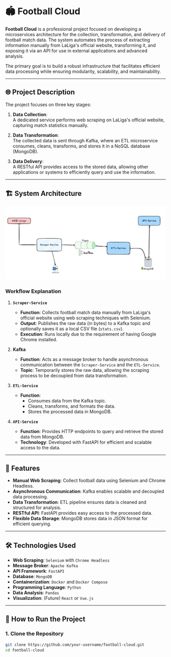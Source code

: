 # 🏟️ **Football Cloud**

**Football Cloud** is a professional project focused on developing a microservices architecture for the collection, transformation, and delivery of football match data. The system automates the process of extracting information manually from LaLiga's official website, transforming it, and exposing it via an API for use in external applications and advanced analysis.

The primary goal is to build a robust infrastructure that facilitates efficient data processing while ensuring modularity, scalability, and maintainability.

---

## 🌐 **Project Description**

The project focuses on three key stages:

1. **Data Collection**:  
   A dedicated service performs web scraping on LaLiga's official website, capturing match statistics manually.

2. **Data Transformation**:  
   The collected data is sent through Kafka, where an ETL microservice consumes, cleans, transforms, and stores it in a NoSQL database (MongoDB).

3. **Data Delivery**:  
   A RESTful API provides access to the stored data, allowing other applications or systems to efficiently query and use the information.

---

## 🏗️ **System Architecture**

![Football Cloud Architecture](images/architecture-footballCloud.png)

### **Workflow Explanation**

1. **`Scraper-Service`**  
   - **Function**: Collects football match data manually from LaLiga's official website using web scraping techniques with Selenium.  
   - **Output**: Publishes the raw data (in bytes) to a Kafka topic and optionally saves it as a local CSV file (`stats.csv`).  
   - **Execution**: Runs locally due to the requirement of having Google Chrome installed.

2. **Kafka**  
   - **Function**: Acts as a message broker to handle asynchronous communication between the `Scraper-Service` and the `ETL-Service`.  
   - **Topic**: Temporarily stores the raw data, allowing the scraping process to be decoupled from data transformation.

3. **`ETL-Service`**  
   - **Function**:  
     - Consumes data from the Kafka topic.  
     - Cleans, transforms, and formats the data.  
     - Stores the processed data in MongoDB.

4. **`API-Service`**  
   - **Function**: Provides HTTP endpoints to query and retrieve the stored data from MongoDB.  
   - **Technology**: Developed with FastAPI for efficient and scalable access to the data.

---

## 🚀 **Features**

- **Manual Web Scraping**: Collect football data using Selenium and Chrome Headless.
- **Asynchronous Communication**: Kafka enables scalable and decoupled data processing.
- **Data Transformation**: ETL pipeline ensures data is cleaned and structured for analysis.
- **RESTful API**: FastAPI provides easy access to the processed data.
- **Flexible Data Storage**: MongoDB stores data in JSON format for efficient querying.

---

## 🛠️ **Technologies Used**

- **Web Scraping**: `Selenium` with `Chrome Headless`
- **Message Broker**: `Apache Kafka`
- **API Framework**: `FastAPI`
- **Database**: `MongoDB`
- **Containerization**: `Docker` and `Docker Compose`
- **Programming Language**: `Python`
- **Data Analysis**: `Pandas`
- **Visualization**: (Future) `React` or `Vue.js`

---

## 🚀 **How to Run the Project**

### 1. Clone the Repository

```bash
git clone https://github.com/your-username/football-cloud.git
cd football-cloud

